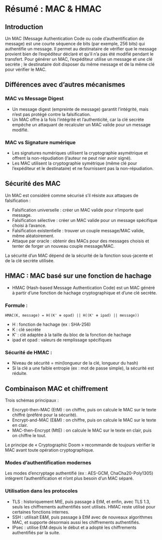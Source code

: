# Résumé : MAC & HMAC

## Introduction

Un MAC (Message Authentication Code ou code d’authentification de message) est une courte séquence de bits (par exemple, 256 bits) qui authentifie un message. Il permet au destinataire de vérifier que le message provient bien de l’expéditeur déclaré et qu’il n’a pas été modifié pendant le transfert. Pour générer un MAC, l’expéditeur utilise un message et une clé secrète ; le destinataire doit disposer du même message et de la même clé pour vérifier le MAC.

## Différences avec d’autres mécanismes

### MAC vs Message Digest

- Un message digest (empreinte de message) garantit l’intégrité, mais n’est pas protégé contre la falsification.
- Un MAC offre à la fois l’intégrité et l’authenticité, car la clé secrète empêche un attaquant de recalculer un MAC valide pour un message modifié.

### MAC vs Signature numérique

- Les signatures numériques utilisent la cryptographie asymétrique et offrent la non-répudiation (l’auteur ne peut nier avoir signé).
- Les MAC utilisent la cryptographie symétrique (même clé pour l’expéditeur et le destinataire) et ne fournissent pas la non-répudiation.

## Sécurité des MAC

Un MAC est considéré comme sécurisé s’il résiste aux attaques de falsification :

- Falsification universelle : créer un MAC valide pour n’importe quel message.
- Falsification sélective : créer un MAC valide pour un message spécifique choisi à l’avance.
- Falsification existentielle : trouver un couple message/MAC valide, même aléatoirement.
- Attaque par oracle : obtenir des MACs pour des messages choisis et tenter de forger un nouveau couple message/MAC.

La sécurité d’un MAC dépend de la sécurité de la fonction sous-jacente et de la clé secrète utilisée.

## HMAC : MAC basé sur une fonction de hachage

- HMAC (Hash-based Message Authentication Code) est un MAC généré à partir d’une fonction de hachage cryptographique et d’une clé secrète.

### Formule :

```
HMAC(K, message) = H((K' ⊕ opad) || H((K' ⊕ ipad) || message))
```

- H : fonction de hachage (ex : SHA-256)
- K : clé secrète
- K' : clé adaptée à la taille du bloc de la fonction de hachage
- ipad et opad : valeurs de remplissage spécifiques

### Sécurité de HMAC :

- Niveau de sécurité = min(longueur de la clé, longueur du hash)
- Si la clé a une faible entropie (ex : mot de passe simple), la sécurité est réduite.

## Combinaison MAC et chiffrement

Trois schémas principaux :

- Encrypt-then-MAC (EtM) : on chiffre, puis on calcule le MAC sur le texte chiffré (préféré pour la sécurité).
- Encrypt-and-MAC (E&M) : on chiffre, puis on calcule le MAC sur le texte en clair.
- MAC-then-Encrypt (MtE) : on calcule le MAC sur le texte en clair, puis on chiffre le tout.

Le principe de « Cryptographic Doom » recommande de toujours vérifier le MAC avant toute opération cryptographique.

### Modes d’authentification modernes

Les modes d’encryptage authentifié (ex : AES-GCM, ChaCha20-Poly1305) intègrent l’authentification et n’ont plus besoin d’un MAC séparé.

### Utilisation dans les protocoles

- TLS : historiquement MtE, puis passage à EtM, et enfin, avec TLS 1.3, seuls les chiffrements authentifiés sont utilisés. HMAC reste utilisé pour certaines fonctions internes.
- SSH : utilisait E&M, puis passage à EtM avec de nouveaux algorithmes MAC, et supporte désormais aussi les chiffrements authentifiés.
- IPsec : utilise EtM depuis le début et a adopté les chiffrements authentifiés par la suite.
